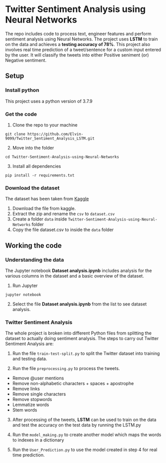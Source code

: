 # Twitter Sentiment Analysis using Neural Networks
The repo includes code to process text, engineer features and perform sentiment analysis using Neural Networks. The project uses **LSTM** to train on the data and achieves a **testing accuracy of 78%**. 
This project also involves real time prediction of a tweet/sentence for a custom input entered by the user. It will classify the tweets into either Positive seniment (or) Negative sentiment.

## Setup

### Install python
This project uses a python version of 3.7.9 

### Get the code
1. Clone the repo to your machine
```
git clone https://github.com/Elvin-9099/Twitter_Sentiment_Analysis_LSTM.git
```
2. Move into the folder
```
cd Twitter-Sentiment-Analysis-using-Neural-Networks
```
3. Install all dependencies
```
pip install -r requirements.txt
```

### Download the dataset
The dataset has been taken from [Kaggle](https://www.kaggle.com/kazanova/sentiment140)
1. Download the file from kaggle.
2. Extract the zip and rename the `csv` to `dataset.csv`
3. Create a folder `data` inside `Twitter-Sentiment-Analysis-using-Neural-Networks` folder
3. Copy the file dataset.csv to inside the `data` folder

## Working the code

### Understanding the data
The Jupyter notebook **Dataset analysis.ipynb** includes analysis for the various columns in the dataset and a basic overview of the dataset.
1. Run Jupyter
```
jupyter notebook
```
2. Select the file **Dataset analysis.ipynb** from the list to see dataset analysis.

### Twitter Sentiment Analysis
The whole project is broken into different Python files from splitting the dataset to actually doing sentiment analysis. The steps to carry out Twitter Sentiment Analysis are:
1. Run the file `train-test-split.py` to split the Twitter dataset into training and testing data.

2. Run the file `preprocessing.py` to process the tweets.
- Remove @user mentions
- Remove non-alphabetic characters + spaces + apostrophe
- Remove links
- Remove single characters
- Remove stopwords
- Lemmatize words
- Stem words

3. After processing of the tweets, **LSTM** can be used to train on the data and test the accuracy on the test data by running the LSTM.py

4. Run the `model_making.py` to create another model which maps the words to indexes in a dictionary

5. Run the `User_Prediction.py` to use the model created in step 4 for real time prediction.




